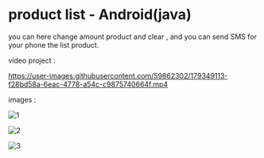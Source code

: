  # product list - Android(java) 
you can here change amount product and clear , and you can send SMS for your phone the list product.

video project :

https://user-images.githubusercontent.com/59862302/179349113-f28bd58a-6eac-4778-a54c-c9875740664f.mp4

images :

![1](https://user-images.githubusercontent.com/59862302/174894121-4655adaa-d57a-4ec8-bb79-c6ba297e0e88.jpg)

![2](https://user-images.githubusercontent.com/59862302/174894145-3ddb68b7-85df-4c80-9c0c-1bd50d7942c8.jpg)

![3](https://user-images.githubusercontent.com/59862302/174894174-47b92c91-1630-41fa-9ec0-9cf96600c554.jpg)

